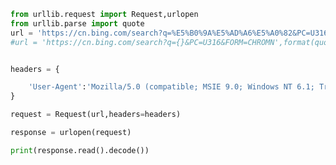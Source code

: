 
<BlogInfo title="5.url内有中文" author="白日梦想猿" pv=0 read_times=0 pre_cost_time=0分23秒 category="爬虫学习" tag_list="['爬虫学习']" create_time="2020.05.29 18:26:57" update_time="2020.05.29 18:38:53" />

```python
from urllib.request import Request,urlopen
from urllib.parse import quote
url = 'https://cn.bing.com/search?q=%E5%B0%9A%E5%AD%A6%E5%A0%82&PC=U316&FORM=CHROMN' #当url中含有中文时，会提示url格式错误，需对其进行转码
#url = 'https://cn.bing.com/search?q={}&PC=U316&FORM=CHROMN',format(quote('尚学堂'))


headers = {

    'User-Agent':'Mozilla/5.0 (compatible; MSIE 9.0; Windows NT 6.1; Trident/5.0'
}

request = Request(url,headers=headers)

response = urlopen(request)

print(response.read().decode())
```
